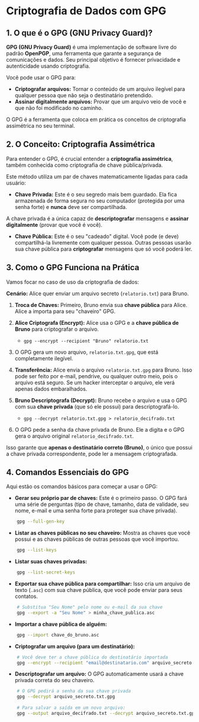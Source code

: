 # Criptografia de Dados com GPG

## 1. O que é o GPG (GNU Privacy Guard)?

**GPG (GNU Privacy Guard)** é uma implementação de software livre do padrão **OpenPGP**, uma ferramenta que garante a segurança de comunicações e dados. Seu principal objetivo é fornecer privacidade e autenticidade usando criptografia.

Você pode usar o GPG para:
* **Criptografar arquivos:** Tornar o conteúdo de um arquivo ilegível para qualquer pessoa que não seja o destinatário pretendido.
* **Assinar digitalmente arquivos:** Provar que um arquivo veio de você e que não foi modificado no caminho.

O GPG é a ferramenta que coloca em prática os conceitos de criptografia assimétrica no seu terminal.

## 2. O Conceito: Criptografia Assimétrica

Para entender o GPG, é crucial entender a **criptografia assimétrica**, também conhecida como criptografia de chave pública/privada.

Este método utiliza um par de chaves matematicamente ligadas para cada usuário:

* **Chave Privada:** Este é o seu segredo mais bem guardado. Ela fica armazenada de forma segura no seu computador (protegida por uma senha forte) e **nunca** deve ser compartilhada. 

A chave privada é a única capaz de **descriptografar** mensagens e **assinar digitalmente** (provar que você é você).

* **Chave Pública:** Este é o seu "cadeado" digital. Você pode (e deve) compartilhá-la livremente com qualquer pessoa. Outras pessoas usarão sua chave pública para **criptografar** mensagens que só você poderá ler.

## 3. Como o GPG Funciona na Prática

Vamos focar no caso de uso da criptografia de dados:

**Cenário:** Alice quer enviar um arquivo secreto (`relatorio.txt`) para Bruno.

1.  **Troca de Chaves:** Primeiro, Bruno envia sua **chave pública** para Alice. Alice a importa para seu "chaveiro" GPG.

2.  **Alice Criptografa (Encrypt):** Alice usa o GPG e a **chave pública de Bruno** para criptografar o arquivo.
    * `gpg --encrypt --recipient "Bruno" relatorio.txt`

3.  O GPG gera um novo arquivo, `relatorio.txt.gpg`, que está completamente ilegível.

4.  **Transferência:** Alice envia o arquivo `relatorio.txt.gpg` para Bruno. Isso pode ser feito por e-mail, pendrive, ou qualquer outro meio, pois o arquivo está seguro. Se um hacker interceptar o arquivo, ele verá apenas dados embaralhados.

5.  **Bruno Descriptografa (Decrypt):** Bruno recebe o arquivo e usa o GPG com sua **chave privada** (que só ele possui) para descriptografá-lo.
    * `gpg --decrypt relatorio.txt.gpg > relatorio_decifrado.txt`

6.  O GPG pede a senha da chave privada de Bruno. Ele a digita e o GPG gera o arquivo original `relatorio_decifrado.txt`.

Isso garante que **apenas o destinatário correto (Bruno)**, o único que possui a chave privada correspondente, pode ler a mensagem criptografada.

## 4. Comandos Essenciais do GPG

Aqui estão os comandos básicos para começar a usar o GPG:

* **Gerar seu próprio par de chaves:**
    Este é o primeiro passo. O GPG fará uma série de perguntas (tipo de chave, tamanho, data de validade, seu nome, e-mail e uma senha forte para proteger sua chave privada).
```bash
    gpg --full-gen-key
```

* **Listar as chaves públicas no seu chaveiro:**
    Mostra as chaves que você possui e as chaves públicas de outras pessoas que você importou.
```bash
    gpg --list-keys
```

* **Listar suas chaves privadas:**
```bash
    gpg --list-secret-keys
```

* **Exportar sua chave pública para compartilhar:**
    Isso cria um arquivo de texto (`.asc`) com sua chave pública, que você pode enviar para seus contatos.
```bash
    # Substitua "Seu Nome" pelo nome ou e-mail da sua chave
    gpg --export -a "Seu Nome" > minha_chave_publica.asc
```

* **Importar a chave pública de alguém:**
```bash
    gpg --import chave_do_bruno.asc
```

* **Criptografar um arquivo (para um destinatário):**
```bash
    # Você deve ter a chave pública do destinatário importada
    gpg --encrypt --recipient "email@destinatario.com" arquivo_secreto.txt
```

* **Descriptografar um arquivo:**
    O GPG automaticamente usará a chave privada correta do seu chaveiro.
```bash
    # O GPG pedirá a senha da sua chave privada
    gpg --decrypt arquivo_secreto.txt.gpg
    
    # Para salvar a saída em um novo arquivo:
    gpg --output arquivo_decifrado.txt --decrypt arquivo_secreto.txt.gpg
```
